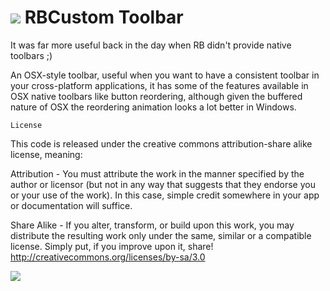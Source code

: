 # ![](https://raw.github.com/alexrestrepo/RBComposer/master/class.png) RBCustom Toolbar

It was far more useful back in the day when RB didn't provide native toolbars ;)

An OSX-style toolbar, useful when you want to have a consistent toolbar in your cross-platform applications, it has some of the features available in OSX native toolbars like button reordering, although given the buffered nature of OSX the reordering animation looks a lot better in Windows.

`License`

This code is released under the creative commons attribution-share alike license, meaning:

Attribution - You must attribute the work in the manner specified by the author or licensor 
(but not in any way that suggests that they endorse you or your use of the work).
In this case, simple credit somewhere in your app or documentation will suffice.

Share Alike - If you alter, transform, or build upon this work, you may distribute the resulting
work only under the same, similar or a compatible license.
Simply put, if you improve upon it, share!
http://creativecommons.org/licenses/by-sa/3.0

![](https://raw.github.com/alexrestrepo/RBCustomToolbar/master/screeen.png)